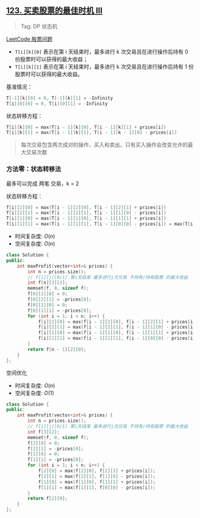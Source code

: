## [123. 买卖股票的最佳时机 III](https://leetcode-cn.com/problems/best-time-to-buy-and-sell-stock-iii/)

> Tag: DP 状态机

[LeetCode 股票问题](https://mp.weixin.qq.com/s/gkYHGy-I8P30xjy_z6_6Dw)

- `T[i][k][0]` 表示在第 i 天结束时，最多进行 k 次交易且在进行操作后持有 0 份股票时可以获得的最大收益；
- `T[i][k][1]` 表示在第 i 天结束时，最多进行 k 次交易且在进行操作后持有 1 份股票时可以获得的最大收益。

基准情况：
```cpp
T[-1][k][0] = 0, T[-1][k][1] = -Infinity
T[i][0][0] = 0, T[i][0][1] = -Infinity
```

状态转移方程：
```cpp
T[i][k][0] = max(T[i - 1][k][0], T[i - 1][k][1] + prices[i])
T[i][k][1] = max(T[i - 1][k][1], T[i - 1][k - 1][0] - prices[i])
```

> 每次交易包含两次成对的操作，买入和卖出。只有买入操作会改变允许的最大交易次数

### 方法零：状态转移法

最多可以完成 两笔 交易，k = 2

状态转移方程：
```cpp
T[i][2][0] = max(T[i - 1][2][0], T[i - 1][2][1] + prices[i])
T[i][2][1] = max(T[i - 1][2][1], T[i - 1][1][0] - prices[i])
T[i][1][0] = max(T[i - 1][1][0], T[i - 1][1][1] + prices[i])
T[i][1][1] = max(T[i - 1][1][1], T[i - 1][0][0] - prices[i]) = max(T[i - 1][1][1], -prices[i])
```

* 时间复杂度: ${O(n)}$
* 空间复杂度: ${O(n)}$
```cpp
class Solution {
public:
    int maxProfit(vector<int>& prices) {
        int n = prices.size();
        // f[i][j][0/1] 第i天结束 最多进行j次交易 不持有/持有股票 的最大收益
        int f[n][3][2];
        memset(f, 0, sizeof f);
        f[0][2][0] = 0;
        f[0][2][1] = -prices[0];
        f[0][1][0] = 0;
        f[0][1][1] = -prices[0];
        for (int i = 1; i < n; i++) {
            f[i][2][0] = max(f[i - 1][2][0], f[i - 1][2][1] + prices[i]);
            f[i][2][1] = max(f[i - 1][2][1], f[i - 1][1][0] - prices[i]);
            f[i][1][0] = max(f[i - 1][1][0], f[i - 1][1][1] + prices[i]);
            f[i][1][1] = max(f[i - 1][1][1], f[i - 1][0][0] - prices[i]);
        }
        return f[n - 1][2][0];
    }
};
```

空间优化

* 时间复杂度: ${O(n)}$
* 空间复杂度: ${O(1)}$
```cpp
class Solution {
public:
    int maxProfit(vector<int>& prices) {
        int n = prices.size();
        // f[i][j][0/1] 第i天结束 最多进行j次交易 不持有/持有股票 的最大收益
        int f[3][2];
        memset(f, 0, sizeof f);
        f[2][0] = 0;
        f[2][1] = -prices[0];
        f[1][0] = 0;
        f[1][1] = -prices[0];
        for (int i = 1; i < n; i++) {
            f[2][0] = max(f[2][0], f[2][1] + prices[i]);
            f[2][1] = max(f[2][1], f[1][0] - prices[i]);
            f[1][0] = max(f[1][0], f[1][1] + prices[i]);
            f[1][1] = max(f[1][1], f[0][0] - prices[i]);
        }
        return f[2][0];
    }
};
```